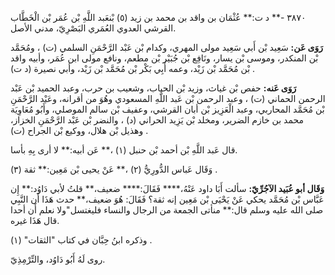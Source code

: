 ٣٨٧٠ -** د ت:** عُثْمَان بن واقد بن محمد بن زيد (٥) بْنعَبد اللَّهِ بْن عُمَر بْن الْخَطَّاب القرشي العدوي العُمَري البَصْرِيّ، مدني الأصل.

**رَوَى عَن:** سَعِيد بْن أَبي سَعِيد مولى المهري، وكدام بْن عَبْد الرَّحْمَنِ السلمي (ت) ، ومُحَمَّد بْن المنكدر، وموسى بْن يسار، ونَافِع بْن جُبَيْر بْن مطعم، ونافع مولى ابن عُمَر، وأبيه واقد بْن مُحَمَّد بْن زَيْد، وعمه أَبِي بَكْر بْن مُحَمَّد بْن زَيْد، وأبي نصيرة (د ت) .

**رَوَى عَنه:** حفص بْن غياث، وزيد بْن الحباب، وشعيب بن حرب، وعبد الحميد بْن عَبْد الرحمن الحماني (ت) ، وعبد الرحمن بْن عَبد اللَّهِ المسعودي وهُوَ من أقرانه، وعَبْد الرَّحْمَنِ بْن مُحَمَّد المحاربي، وعبد الْعَزِيز بْن أبان القرشي، وعفيف بْن سالم الموصلي، وأَبُو مُعَاوِيَة محمد بن خازم الضرير، ومخلد بْن يَزِيد الحراني (د) ، والنضر بْن عَبْد الرَّحْمَنِ الخزاز، وهذيل بْن هلال، ووكيع بْن الجراح (ت) .

قال عَبد اللَّهِ بْن أحمد بْن حنبل (١) ،** عَن أبيه:** لا أرى بِهِ بأسا.

وَقَال عَباس الدُّورِيُّ (٢) ،** عَنْ يحيى بْن مَعِين:** ثقة (٣) .

**وَقَال أبو عُبَيد الآجُرِّيّ:** سألت أَبَا داود عَنْهُ،**** فَقَالَ:**** ضعيف،** قلتُ لأبي دَاوُد:** إِن عَبَّاس بْن مُحَمَّد يحكي عَنْ يَحْيَى بْن مَعِين إنه ثقة؟ فَقَالَ: هُوَ ضعيف،** حدث هَذَا أَن النَّبِي صلى الله عليه وسلم قال:** منأتى الجمعة من الرجال والنساء فليغتسل"ولا نعلم أَن أحدا قال هَذَا غيره.

وذكره ابنُ حِبَّان في كتاب "الثقات" (١) .

روى لَهُ أَبُو دَاوُد، والتِّرْمِذِيّ.